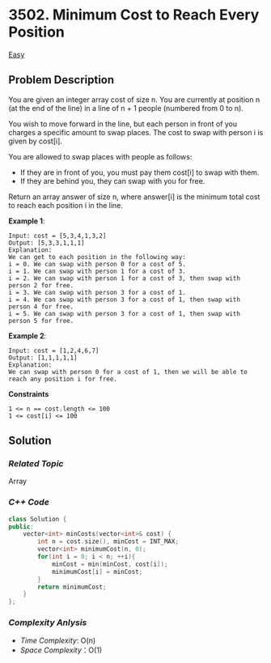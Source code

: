 # 3502. Minimum Cost to Reach Every Position
[Easy](https://leetcode.com/problems/minimum-cost-to-reach-every-position/description/)

## Problem Description

You are given an integer array cost of size n. You are currently at position n (at the end of the line) in a line of n + 1 people (numbered from 0 to n).

You wish to move forward in the line, but each person in front of you charges a specific amount to swap places. The cost to swap with person i is given by cost[i].

You are allowed to swap places with people as follows:

  - If they are in front of you, you must pay them cost[i] to swap with them.
  - If they are behind you, they can swap with you for free.

Return an array answer of size n, where answer[i] is the minimum total cost to reach each position i in the line.


**Example 1**:
```
Input: cost = [5,3,4,1,3,2]
Output: [5,3,3,1,1,1]
Explanation:
We can get to each position in the following way:
i = 0. We can swap with person 0 for a cost of 5.
i = 1. We can swap with person 1 for a cost of 3.
i = 2. We can swap with person 1 for a cost of 3, then swap with person 2 for free.
i = 3. We can swap with person 3 for a cost of 1.
i = 4. We can swap with person 3 for a cost of 1, then swap with person 4 for free.
i = 5. We can swap with person 3 for a cost of 1, then swap with person 5 for free.
```
**Example 2**:
```
Input: cost = [1,2,4,6,7]
Output: [1,1,1,1,1]
Explanation:
We can swap with person 0 for a cost of 1, then we will be able to reach any position i for free.
```

**Constraints**
```
1 <= n == cost.length <= 100
1 <= cost[i] <= 100
```

## Solution

### _Related Topic_
   Array

### _C++ Code_
```cpp
class Solution {
public:
    vector<int> minCosts(vector<int>& cost) {
        int n = cost.size(), minCost = INT_MAX;
        vector<int> minimumCost(n, 0);
        for(int i = 0; i < n; ++i){
            minCost = min(minCost, cost[i]);
            minimumCost[i] = minCost;
        }
        return minimumCost;
    }
};
```

### _Complexity Anlysis_
- _Time Complexity_: O(n)
- _Space Complexity_：O(1)
